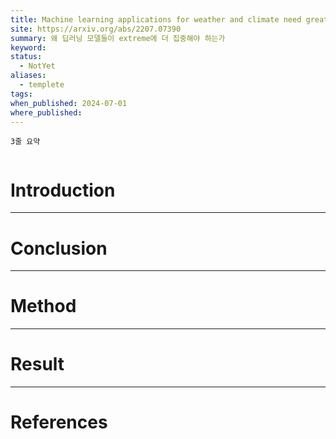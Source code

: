 ```yaml
---
title: Machine learning applications for weather and climate need greater focus on extremes
site: https://arxiv.org/abs/2207.07390
summary: 왜 딥러닝 모델들이 extreme에 더 집중해야 하는가
keyword: 
status:
  - NotYet
aliases:
  - templete
tags: 
when_published: 2024-07-01
where_published:
---
```

```ad-summary
3줄 요약
```

```ad-abstract

```

# Introduction

---
# Conclusion

---
# Method

---
# Result

---
# References

